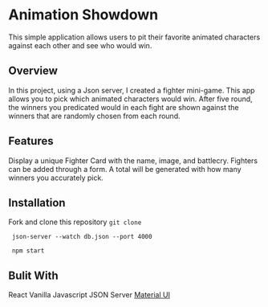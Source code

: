 # Animation Showdown

This simple application allows users to pit their favorite animated characters against each other and see who would win. 

## Overview

In this project, using a Json server, I created a fighter mini-game. This app allows you to pick which animated characters would win. After five round, the winners you predicated would in each fight are shown against the winners that are randomly chosen from each round. 
## Features

 Display a unique Fighter Card with the name, image, and battlecry.
 Fighters can be added through a form.
 A total will be generated with how many winners you accurately pick.

## Installation

Fork and clone this repository
` git clone `

` json-server --watch db.json --port 4000`

` npm start`



## Bulit With
 React 
 Vanilla Javascript
 JSON Server
 [Material UI](https://mui.com/)
